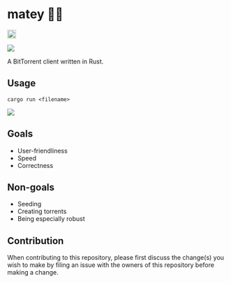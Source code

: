 # matey 🏴‍☠️

<a href='http://www.recurse.com' title='Made with love at the Recurse Center'><img src='https://cloud.githubusercontent.com/assets/2883345/11325206/336ea5f4-9150-11e5-9e90-d86ad31993d8.png' height='20px'/></a>

![](https://media.tenor.com/images/6f506e607e7d12273c5a21b8eafa3ed4/tenor.gif)

A BitTorrent client written in Rust.

## Usage

`cargo run <filename>`

![](https://i.imgur.com/WlyutF1.gif)

## Goals

- User-friendliness
- Speed
- Correctness

## Non-goals

- Seeding
- Creating torrents
- Being especially robust

## Contribution

When contributing to this repository, please first discuss the change(s) you wish to make by filing an issue with the owners of this repository before making a change.
